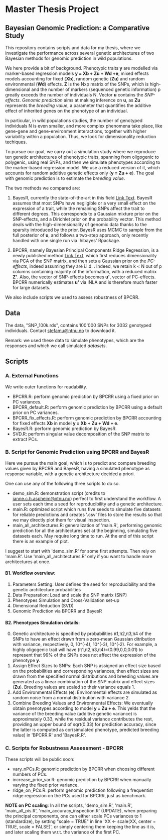 # Master Thesis Project
## Bayesian Genomic Prediction: a Comparative Study
This repository contains scripts and data for my thesis, where we investigate the performance across several genetic architectures of two Bayesian methods for genomic prediction in wild populations.

We here provide a bit of background. 
Phenotypic traits **y** are modelled via marker-based regression models **y = Xb + Zu + Wd +e**, mixed effects models accounting for fixed (**Xb**), random genetic (**Zu**) and random environmental (**Wd**) effects. **Z** is the Nxp matrix of the SNPs, which is high-dimensional and the number of markers (sequenced genetic information) p greatly exceeds the number of individuals N. Vector **u** contains the _SNP-effects_. _Genomic prediction_ aims at making inference on **u**, as **Zu** represents the _breeding value_,
a parameter that quantifies the additive effect of inherited genes on the phenotype of an individual.

In particular, in wild populations studies, the number of genotyped individuals N is even smaller, and more complex phenomena take place, like gene-gene and gene-environment interactions, together with higher variability within a population. Thus, we look for dimensionality reduction techiques. 

To pursue our goal, we carry out a simulation study where we reproduce ten genetic architectures of phenotypic traits, spanning from oligogenic to polygenic, using real SNPs, and then we simulate phenotypes according to the marker-based regression model. We use a reduced version of it, which accounts for random additive genetic effects only (**y = Zu + e**). The goal with genomic prediction is to estimate the _breeding value_.


The two methods we compared are:
1. BayesR, currently the state-of-the-art in this field [Link Text](http://dx.doi.org/10.3168/jds.2011-5019). BayesR assumes that most SNPs have negligible or a very small effect on the expression of a trait, while the remaining SNPs affect the trait to different degrees. This corresponds to a Gaussian mixture prior on the SNP-effects, and a Dirichlet prior on the probability vector.
This method deals with the high-dimensionality of genomic data thanks to the sparsity introduced by the prior.
BayesR uses MCMC to sample from the full posterior of **u**, and follows a two-step approach, only recently handled with one single run via 'hibayes' Rpackage.

2. BPCRR, namely Bayesian Principal Components Ridge Regression, is a newly published method [Link Text](https://doi.org/10.1101/2024.06.01.596874), which first reduces dimensionality via PCA of the SNP matrix, and then sets a Gaussian prior on the _PC-effects_, indeed assuming they are i.i.d. . Indeed, we retain k < N out of p columns containing majority of the information, with a reduced matrix **Z'**. Also, the vector of SNP-effects becomes **u'**, vector of PC-effects. BPCRR numerically estimates **u'** via INLA and is therefore much faster for large datasets.

We also include scripts we used to assess robustness of BPCRR.

## Data
The data, "SNP_100k.rds", contains 100'000 SNPs for 3032 genotyped individuals. 
Contact stefamu@ntnu.no to download it.

Remark: we used these data to simulate phenotypes, which are the responses and which we call simulated _datasets_.

## Scripts

### A. External Functions
We write outer functions for readability.
- BPCRR.R: perform genomic prediction by BPCRR using a fixed prior on PC variances.
- BPCRR_default.R: perform genomic prediction by BPCRR using a default prior on PC variances.
- BPCRR_fix_effects.R: perform genomic prediction by BPCRR accounting for fixed effects **Xb** in model **y = Xb + Zu + Wd + e**.
- BayesR.R: perform genomic prediction by BayesR.
- SVD.R: perform singular value decomposition of the SNP matrix to extract PCs.


### B. Script for Genomic Prediction using BPCRR and BayesR
Here we pursue the main goal, which is to predict anc compare breeding values given by BPCRR and BayesR, having a simulated phenotype as response variable, with a genetic architecture decided a priori.

One can use any of the following three scripts to do so.

- demo_sim.R: demonstration script (credits to janne.c.h.aspheim@ntnu.no) perfect to first understand the workflow. A user sets each time a seed for reproducibility and a genetic architecture.
- main.R: optimized script which runs five seeds to simulate five datasets for reliable predictions and creates '.csv' files to store the results so that we may directly plot them for visual inspection.
- main_all_architectures.R: generalization of 'main.R', performing genomic prediction for all the architectures set at the beginning, simulating five datasets each. May require long time to run. At the end of this script there is an example of plot.

I suggest to start with 'demo_sim.R' for some first attempts. Then rely on 'main.R'. Use 'main_all_architectures.R' only if you want to handle more architectures at once.

#### B1. Workflow overview:
1) Parameters Setting: User defines the seed for reproducibility and the genetic architecture probabilities
2) Data Preparation: Load and scale the SNP matrix (SNP)
3) Phenotypes Simulation and Cross-Validation set-up
4) Dimensional Reduction (SVD)
5) Genomic Prediction via BPCRR and BayesR

#### B2. Phenotypes Simulation details:
0) Genetic architecture is specified by probabilities π1,π2,π3,π4 of the SNPs to have an effect drawn from a zero-mean Gaussian ditribution with variance, respectively, 0, 10^(-4), 10^(-3), 10^(-2). For example, a highly oligogenic trait will have (π1,π2,π3,π4)=(0.99,0,0,0.01) to represent that 99% of the SNPs does not affect the expression of the phenotype **y**.
1) Assign Effect Sizes to SNPs:
   Each SNP is assigned an effect size based on the probabilities and corresponding variances, then effect sizes are drawn from the specified normal distributions and 
breeding values are generated as a linear combination of the SNP matrix and effect sizes (**Zu**). Breeding values are scaled so their variance equals 1.
2) Add Environmental Effects (**e**):
   Environmental effects are simulated as random noise from a normal distribution with variance 2.
3) Combine Breeding Values and Environmental Effects:
   We eventually obtain pnenotypes according to model **y = Zu + e**. This yelds that the variance of the breeding value (additive genetic variance) is approximately 0.33, while the residual variance contributes the rest, providing an upper bound of sqrt(0.33) for prediction accuracy, since the latter is computed as cor(simulated phenotype, predicted breeding value) in 'BPCRR.R' and 'BayesR.R'. 


### C. Scripts for Robustness Assessment - BPCRR
These scripts will be public soon:
- vary_nPCs.R: genomic prediction by BPCRR when choosing different numbers of PCs.
- increase_prior_var.R: genomic prediction by BPCRR when manually varying the fixed prior variance.
- ridge_on_PCs.R: perform genomic prediction following a frequentist ridge regression on the PCs used for BPCRR, just as benchmark.

**NOTE on PC scaling**: In all the scripts, 'demo_sim.R', 'main.R', 'main_all_pis.R', 'main_accuracy_inspection.R' (UPDATE), when preparing the principal components, one can either scale PCs variances to 1 (standardize), by setting "scale = TRUE" in line 'XX <- scale(XX, center = TRUE, scale = FALSE)', or simply centering them keeping the line as it is, and later scaling them w.r.t. the variance of the first PC.

